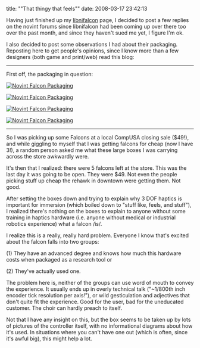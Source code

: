 title: "\"That thingy that feels\""
date: 2008-03-17 23:42:13 

Having just finished up my [libnifalcon][1] page, I decided to post a few replies on the novint forums since libnifalcon had been coming up over there too over the past month, and since they haven't sued me yet, I figure I'm ok.

I also decided to post some observations I had about their packaging. Reposting here to get people's opinions, since I know more than a few designers (both game and print/web) read this blog:

* * *

First off, the packaging in question:

[![Novint Falcon Packaging][2]][3]

[![Novint Falcon Packaging][4]][5]

[![Novint Falcon Packaging][6]][7]

[![Novint Falcon Packaging][8]][9]

* * *

So I was picking up some Falcons at a local CompUSA closing sale ($49!), and while giggling to myself that I was getting falcons for cheap (now I have 3!), a random person asked me what these large boxes I was carrying across the store awkwardly were.

It's then that I realized: there were 5 falcons left at the store. This was the last day it was going to be open. They were $49. Not even the people picking stuff up cheap the rehawk in downtown were getting them. Not good. 

After setting the boxes down and trying to explain why 3 DOF haptics is important for immersion (which boiled down to "stuff like, feels, and stuff"), I realized there's nothing on the boxes to explain to anyone without some training in haptics hardware (i.e. anyone without medical or industrial robotics experience) what a falcon /is/. 

I realize this is a really, really hard problem. Everyone I know that's excited about the falcon falls into two groups:

(1) They have an advanced degree and knows how much this hardware costs when packaged as a research tool or

(2) They've actually used one.

The problem here is, neither of the groups can use word of mouth to convey the experience. It usually ends up in overly technical talk ("~1/800th inch encoder tick resolution per axis!"), or wild gesticulation and adjectives that don't quite fit the experience. Good for the user, bad for the uneducated customer. The choir can hardly preach to itself.

Not that I have any insight on this, but the box seems to be taken up by lots of pictures of the controller itself, with no informational diagrams about how it's used. In situations where you can't have one out (which is often, since it's awful big), this might help a lot.

   [1]: http://libnifalcon.sourceforge.net
   [2]: http://farm3.static.flickr.com/2148/2342792096_3bd54159cc_m.jpg
   [3]: http://www.flickr.com/photos/qdot76367/2342792096/ (Novint Falcon Packaging by qdot76367, on Flickr)
   [4]: http://farm4.static.flickr.com/3177/2342792496_d9a2929660_m.jpg
   [5]: http://www.flickr.com/photos/qdot76367/2342792496/ (Novint Falcon Packaging by qdot76367, on Flickr)
   [6]: http://farm4.static.flickr.com/3045/2342792768_4a8524150e_m.jpg
   [7]: http://www.flickr.com/photos/qdot76367/2342792768/ (Novint Falcon Packaging by qdot76367, on Flickr)
   [8]: http://farm3.static.flickr.com/2132/2341964071_4544e2965d_m.jpg
   [9]: http://www.flickr.com/photos/qdot76367/2341964071/ (Novint Falcon Packaging by qdot76367, on Flickr)

